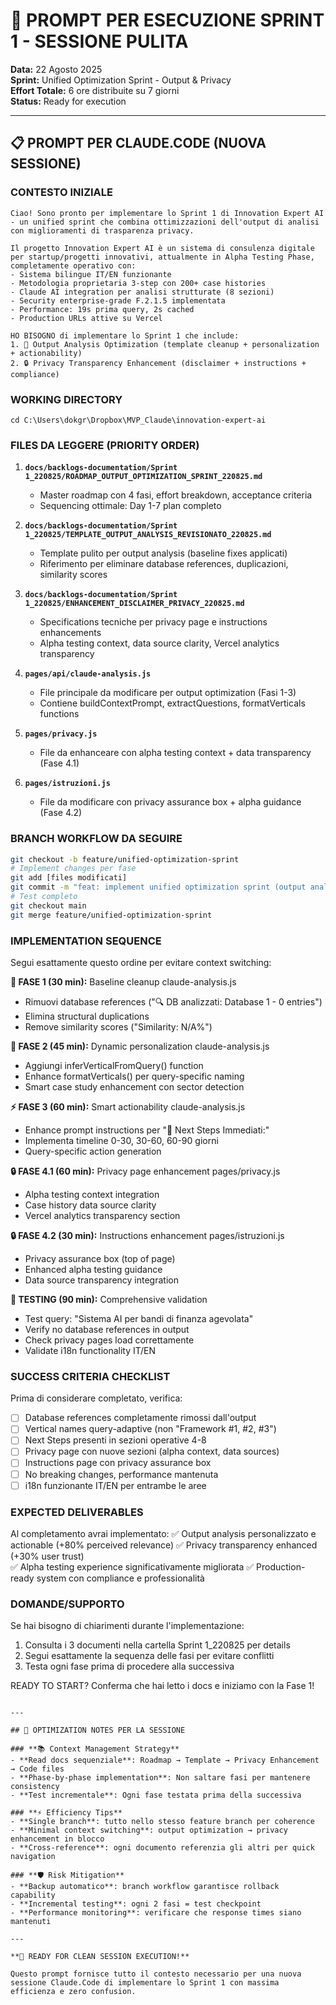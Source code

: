 # 🚀 PROMPT PER ESECUZIONE SPRINT 1 - SESSIONE PULITA

**Data:** 22 Agosto 2025  
**Sprint:** Unified Optimization Sprint - Output & Privacy  
**Effort Totale:** 6 ore distribuite su 7 giorni  
**Status:** Ready for execution  

---

## 📋 PROMPT PER CLAUDE.CODE (NUOVA SESSIONE)

### **CONTESTO INIZIALE**
```
Ciao! Sono pronto per implementare lo Sprint 1 di Innovation Expert AI - un unified sprint che combina ottimizzazioni dell'output di analisi con miglioramenti di trasparenza privacy.

Il progetto Innovation Expert AI è un sistema di consulenza digitale per startup/progetti innovativi, attualmente in Alpha Testing Phase, completamente operativo con:
- Sistema bilingue IT/EN funzionante
- Metodologia proprietaria 3-step con 200+ case histories
- Claude AI integration per analisi strutturate (8 sezioni)
- Security enterprise-grade F.2.1.5 implementata
- Performance: 19s prima query, 2s cached
- Production URLs attive su Vercel

HO BISOGNO di implementare lo Sprint 1 che include:
1. 🔧 Output Analysis Optimization (template cleanup + personalization + actionability)
2. 🔒 Privacy Transparency Enhancement (disclaimer + instructions + compliance)
```

### **WORKING DIRECTORY**
```
cd C:\Users\dokgr\Dropbox\MVP_Claude\innovation-expert-ai
```

### **FILES DA LEGGERE (PRIORITY ORDER)**
1. **`docs/backlogs-documentation/Sprint 1_220825/ROADMAP_OUTPUT_OPTIMIZATION_SPRINT_220825.md`**
   - Master roadmap con 4 fasi, effort breakdown, acceptance criteria
   - Sequencing ottimale: Day 1-7 plan completo

2. **`docs/backlogs-documentation/Sprint 1_220825/TEMPLATE_OUTPUT_ANALYSIS_REVISIONATO_220825.md`**
   - Template pulito per output analysis (baseline fixes applicati)
   - Riferimento per eliminare database references, duplicazioni, similarity scores

3. **`docs/backlogs-documentation/Sprint 1_220825/ENHANCEMENT_DISCLAIMER_PRIVACY_220825.md`**
   - Specifications tecniche per privacy page e instructions enhancements
   - Alpha testing context, data source clarity, Vercel analytics transparency

4. **`pages/api/claude-analysis.js`** 
   - File principale da modificare per output optimization (Fasi 1-3)
   - Contiene buildContextPrompt, extractQuestions, formatVerticals functions

5. **`pages/privacy.js`**
   - File da enhanceare con alpha testing context + data transparency (Fase 4.1)

6. **`pages/istruzioni.js`** 
   - File da modificare con privacy assurance box + alpha guidance (Fase 4.2)

### **BRANCH WORKFLOW DA SEGUIRE**
```bash
git checkout -b feature/unified-optimization-sprint
# Implement changes per fase
git add [files modificati]
git commit -m "feat: implement unified optimization sprint (output analysis + privacy transparency)"
# Test completo
git checkout main  
git merge feature/unified-optimization-sprint
```

### **IMPLEMENTATION SEQUENCE**
Segui esattamente questo ordine per evitare context switching:

**🔧 FASE 1 (30 min):** Baseline cleanup claude-analysis.js
- Rimuovi database references ("🔍 DB analizzati: Database 1 - 0 entries")
- Elimina structural duplications 
- Remove similarity scores ("Similarity: N/A%")

**🚀 FASE 2 (45 min):** Dynamic personalization claude-analysis.js
- Aggiungi inferVerticalFromQuery() function
- Enhance formatVerticals() per query-specific naming
- Smart case study enhancement con sector detection

**⚡ FASE 3 (60 min):** Smart actionability claude-analysis.js  
- Enhance prompt instructions per "🎯 Next Steps Immediati:"
- Implementa timeline 0-30, 30-60, 60-90 giorni
- Query-specific action generation

**🔒 FASE 4.1 (60 min):** Privacy page enhancement pages/privacy.js
- Alpha testing context integration
- Case history data source clarity  
- Vercel analytics transparency section

**🔒 FASE 4.2 (30 min):** Instructions enhancement pages/istruzioni.js
- Privacy assurance box (top of page)
- Enhanced alpha testing guidance
- Data source transparency integration

**🧪 TESTING (90 min):** Comprehensive validation
- Test query: "Sistema AI per bandi di finanza agevolata"
- Verify no database references in output
- Check privacy pages load correttamente
- Validate i18n functionality IT/EN

### **SUCCESS CRITERIA CHECKLIST**
Prima di considerare completato, verifica:
- [ ] Database references completamente rimossi dall'output
- [ ] Vertical names query-adaptive (non "Framework #1, #2, #3")  
- [ ] Next Steps presenti in sezioni operative 4-8
- [ ] Privacy page con nuove sezioni (alpha context, data sources)
- [ ] Instructions page con privacy assurance box
- [ ] No breaking changes, performance mantenuta
- [ ] i18n funzionante IT/EN per entrambe le aree

### **EXPECTED DELIVERABLES**
Al completamento avrai implementato:
✅ Output analysis personalizzato e actionable (+80% perceived relevance)
✅ Privacy transparency enhanced (+30% user trust)  
✅ Alpha testing experience significativamente migliorata
✅ Production-ready system con compliance e professionalità

### **DOMANDE/SUPPORTO**
Se hai bisogno di chiarimenti durante l'implementazione:
1. Consulta i 3 documenti nella cartella Sprint 1_220825 per details
2. Segui esattamente la sequenza delle fasi per evitare conflitti
3. Testa ogni fase prima di procedere alla successiva

READY TO START? Conferma che hai letto i docs e iniziamo con la Fase 1!
```

---

## 🎯 OPTIMIZATION NOTES PER LA SESSIONE

### **📚 Context Management Strategy**
- **Read docs sequenziale**: Roadmap → Template → Privacy Enhancement → Code files
- **Phase-by-phase implementation**: Non saltare fasi per mantenere consistency
- **Test incrementale**: Ogni fase testata prima della successiva

### **⚡ Efficiency Tips**
- **Single branch**: tutto nello stesso feature branch per coherence
- **Minimal context switching**: output optimization → privacy enhancement in blocco
- **Cross-reference**: ogni documento referenzia gli altri per quick navigation

### **🛡️ Risk Mitigation**
- **Backup automatico**: branch workflow garantisce rollback capability
- **Incremental testing**: ogni 2 fasi = test checkpoint
- **Performance monitoring**: verificare che response times siano mantenuti

---

**🚀 READY FOR CLEAN SESSION EXECUTION!**

Questo prompt fornisce tutto il contesto necessario per una nuova sessione Claude.Code di implementare lo Sprint 1 con massima efficienza e zero confusion.